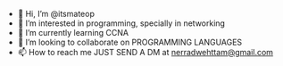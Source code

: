 - 👋 Hi, I’m @itsmateop
- 👀 I’m interested in programming, specially in networking
- 🌱 I’m currently learning CCNA
- 💞️ I’m looking to collaborate on PROGRAMMING LANGUAGES
- 📫 How to reach me JUST SEND A DM at nerradwehttam@gmail.com

<!---
itsmateop/itsmateop is a ✨ special ✨ repository because its `README.md` (this file) appears on your GitHub profile.
You can click the Preview link to take a look at your changes.
--->
